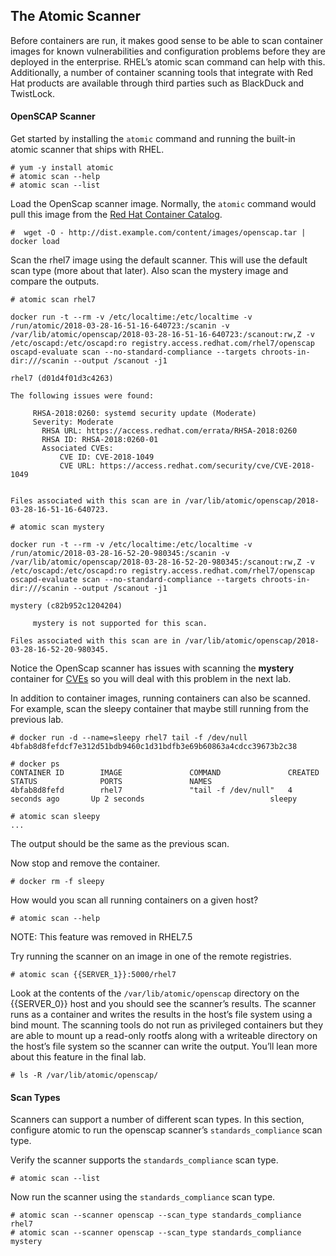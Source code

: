 ## The Atomic Scanner

Before containers are run, it makes good sense to be able to scan container images for known vulnerabilities and configuration problems before they are deployed in the enterprise. RHEL’s atomic scan command can help with this. Additionally, a number of container scanning tools that integrate with Red Hat products are available through third parties such as BlackDuck and TwistLock.

#### OpenSCAP Scanner

Get started by installing the ```atomic``` command and running the built-in atomic scanner that ships with RHEL.

~~~shell
# yum -y install atomic
# atomic scan --help
# atomic scan --list
~~~

Load the OpenScap scanner image. Normally, the ```atomic``` command would pull this image from the [Red Hat Container Catalog](https://access.redhat.com/containers/).

~~~shell
#  wget -O - http://dist.example.com/content/images/openscap.tar | docker load
~~~
Scan the rhel7 image using the default scanner. This will use the default scan type (more about that later). Also scan the mystery image and compare the outputs.

~~~shell
# atomic scan rhel7

docker run -t --rm -v /etc/localtime:/etc/localtime -v /run/atomic/2018-03-28-16-51-16-640723:/scanin -v /var/lib/atomic/openscap/2018-03-28-16-51-16-640723:/scanout:rw,Z -v /etc/oscapd:/etc/oscapd:ro registry.access.redhat.com/rhel7/openscap oscapd-evaluate scan --no-standard-compliance --targets chroots-in-dir:///scanin --output /scanout -j1

rhel7 (d01d4f01d3c4263)

The following issues were found:

     RHSA-2018:0260: systemd security update (Moderate)
     Severity: Moderate
       RHSA URL: https://access.redhat.com/errata/RHSA-2018:0260
       RHSA ID: RHSA-2018:0260-01
       Associated CVEs:
           CVE ID: CVE-2018-1049
           CVE URL: https://access.redhat.com/security/cve/CVE-2018-1049


Files associated with this scan are in /var/lib/atomic/openscap/2018-03-28-16-51-16-640723.

# atomic scan mystery

docker run -t --rm -v /etc/localtime:/etc/localtime -v /run/atomic/2018-03-28-16-52-20-980345:/scanin -v /var/lib/atomic/openscap/2018-03-28-16-52-20-980345:/scanout:rw,Z -v /etc/oscapd:/etc/oscapd:ro registry.access.redhat.com/rhel7/openscap oscapd-evaluate scan --no-standard-compliance --targets chroots-in-dir:///scanin --output /scanout -j1

mystery (c82b952c1204204)

     mystery is not supported for this scan.

Files associated with this scan are in /var/lib/atomic/openscap/2018-03-28-16-52-20-980345.
~~~

Notice the OpenScap scanner has issues with scanning the **mystery** container for [CVEs](https://cve.mitre.org/) so you will deal with this problem in the next lab. 

In addition to container images, running containers can also be scanned. For example, scan the sleepy container that maybe still running from the previous lab.

~~~shell
# docker run -d --name=sleepy rhel7 tail -f /dev/null 
4bfab8d8fefdcf7e312d51bdb9460c1d31bdfb3e69b60863a4cdcc39673b2c38

# docker ps
CONTAINER ID        IMAGE               COMMAND               CREATED             STATUS              PORTS               NAMES
4bfab8d8fefd        rhel7               "tail -f /dev/null"   4 seconds ago       Up 2 seconds                            sleepy

# atomic scan sleepy
...
~~~

The output should be the same as the previous scan.

Now stop and remove the container.

~~~shell
# docker rm -f sleepy
~~~

How would you scan all running containers on a given host?

~~~shell
# atomic scan --help
~~~

NOTE: This feature was removed in RHEL7.5

Try running the scanner on an image in one of the remote registries.

~~~shell
# atomic scan {{SERVER_1}}:5000/rhel7
~~~

Look at the contents of the ```/var/lib/atomic/openscap``` directory on the {{SERVER_0}} host and you should see the scanner’s results. The scanner runs as a container and writes the results in the host’s file system using a bind mount. The scanning tools do not run as privileged containers but they are able to mount up a read-only rootfs along with a writeable directory on the host’s file system so the scanner can write the output. You’ll lean more about this feature in the final lab.

~~~shell
# ls -R /var/lib/atomic/openscap/
~~~

#### Scan Types

Scanners can support a number of different scan types. In this section, configure atomic to run the openscap scanner’s ```standards_compliance``` scan type.

Verify the scanner supports the ```standards_compliance``` scan type.

~~~shell
# atomic scan --list
~~~

Now run the scanner using the ```standards_compliance``` scan type.

~~~shell
# atomic scan --scanner openscap --scan_type standards_compliance rhel7
# atomic scan --scanner openscap --scan_type standards_compliance mystery
~~~

